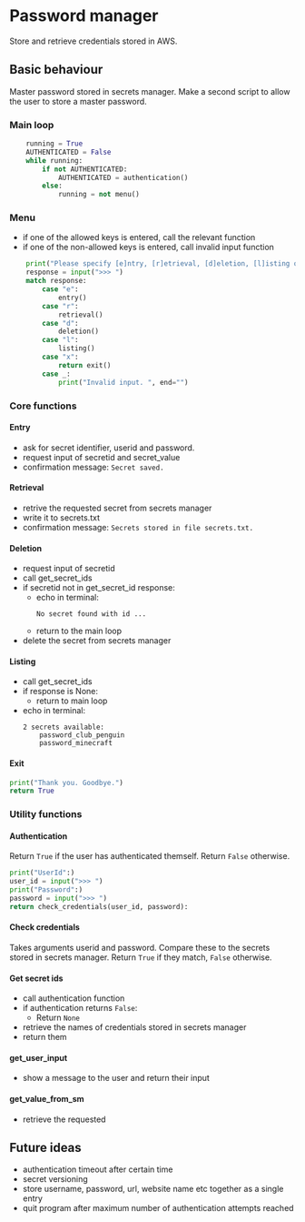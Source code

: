 # Password manager
Store and retrieve credentials stored in AWS.
## Basic behaviour
Master password stored in secrets manager. Make a second script to allow the user to store a master password.
### Main loop
```python
    running = True
    AUTHENTICATED = False
    while running:
        if not AUTHENTICATED:
            AUTHENTICATED = authentication()
        else:
            running = not menu()
```
### Menu
- if one of the allowed keys is entered, call the relevant function
- if one of the non-allowed keys is entered, call invalid input function
```python
    print("Please specify [e]ntry, [r]etrieval, [d]eletion, [l]isting or e[x]it:")
    response = input(">>> ")
    match response:
        case "e":
            entry()
        case "r":
            retrieval()
        case "d":
            deletion()
        case "l":
            listing()
        case "x":
            return exit()
        case _:  
            print("Invalid input. ", end="")
```
### Core functions

#### Entry
- ask for secret identifier, userid and password.
- request input of secretid and secret_value
- confirmation message: `Secret saved.`
#### Retrieval
- retrive the requested secret from secrets manager
- write it to secrets.txt
- confirmation message: `Secrets stored in file secrets.txt.`

#### Deletion
- request input of secretid
- call get_secret_ids
- if secretid not in get_secret_id response:
    - echo in terminal:
        ```
        No secret found with id ...
        ```
    - return to the main loop
- delete the secret from secrets manager

#### Listing
- call get_secret_ids
- if response is None:
    - return to main loop
- echo in terminal:
    ```
    2 secrets available:
        password_club_penguin
        password_minecraft
    ```
#### Exit
```python
print("Thank you. Goodbye.")
return True
```
### Utility functions

#### Authentication
Return `True` if the user has authenticated themself. Return `False` otherwise.
```python
print("UserId":)
user_id = input(">>> ")
print("Password":)
password = input(">>> ")
return check_credentials(user_id, password):
```

#### Check credentials
Takes arguments userid and password. Compare these to the secrets stored in secrets manager. Return `True` if they match, `False` otherwise.

#### Get secret ids
- call authentication function
- if authentication returns `False`:
    - Return `None`
- retrieve the names of credentials stored in secrets manager
- return them

#### get_user_input
- show a message to the user and return their input

#### get_value_from_sm
- retrieve the requested 

## Future ideas
- authentication timeout after certain time
- secret versioning
- store username, password, url, website name etc together as a single entry
- quit program after maximum number of authentication attempts reached
